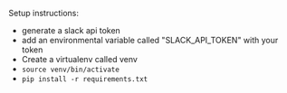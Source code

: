 Setup instructions:
* generate a slack api token
* add an environmental variable called "SLACK_API_TOKEN" with your token
* Create a virtualenv called venv
* `source venv/bin/activate`
* `pip install -r requirements.txt`
